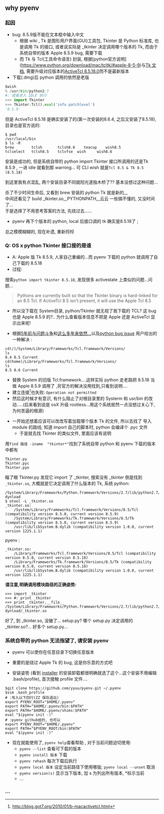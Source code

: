 ## why pyenv

### 起因
- bug: 8.5.9版不能在文本框中输入中文
  + 根据 wiki , Tk 是图形用户界面(GUI)工具包, Tkinter 是 Python 标准库, 也是调用 Tk 的接口, 或者说实际是 _tkinter 决定调用哪个版本的 Tk, 而由于系统自带的版本 Apple 8.5.9 bug, 需要下载
  + 而 Tk 与 Tcl(工具命令语言) 封装, 根据[python官方说明] (https://www.python.org/download/mac/tcltk/#apple-8-5-9)与[Tk 文档](http://www.tkdocs.com/tutorial/install.html), 需要升级对应版本的[ActiveTcl 8.5.18.0](http://www.activestate.com/activetcl/downloads)而不是最新版本
- 下载(.dmg)后 python 调用的依然是老版 
 
```python
$wish
% /usr/bin/python2.7
#: 或者进入 IDLE 执行
>>> import Tkinter
>>> Tkinter.Tcl().eval('info patchlevel')
'8.5.9'
``` 
但是 ActiveTcl 8.5.18 是确实安装了的(第一次安装的8.6.4, 之后又安装了8.5.18), 目录也是官方说的:

```
$ pwd
/usr/local/bin
$ ls -R
brew		tclsh		tclsh8.6	teacup	  wish8.5
tclselect	tclsh8.5	tclvfse	 wish     wish8.6
```
安装是成功的, 但是系统自带的 python import Tkinter 接口所调用的还是Tk 8.5.9 , 一进 idle 就看到那 warning... 可 CLI wish 就是`Tcl 8.5 & Tk 8.5 (8.5.18)`

到这里我有点混乱, 两个安装目录不同就阳光道独木桥了?? 基本没想过这种问题...    
  
杀了不少时间生命后, 又看到 brew 安装的 python Tk 就是新的,,,  
中间还看见了 build _tkinter.so,,,PYTHONPATH,,,云云 一些搞不懂的, 又没时间了...   
于是选择了不用思考答案的方法, 先绕过去......  

- pyenv 再下个版本的 python,  local 后接口调的 tk 确实是8.5.18了 ; 


总之模模糊糊的, 现在补遗, 重新捋捋 

### Q: OS x python Tkinter 接口接的是谁
-  A: Apple 版 Tk 8.5.9, 人家自己重编的...而 pyenv 下载的 python 就调用了自己下载的 8.5.18
-  过程: 

搜索`python import tkinter 8.5.18`, 发现很多 activestate 上类似的问题...问题...

> Pythons are currently built so that the Tkinter binary is hard-linked for an 8.5 Tcl. If ActiveTcl 8.5 isn't present, it will use the Apple Tcl 8.5   

- 所以没下载在 System目录, python/Tkinter 就无视了我下载的 TCL? 这 bug 也是 Apple 8.5.9 的?.. 为什么查看版本信息不把是 Apple 还是 ActiveTcl 显示出来呢!  
 
- 根据[5年前与问题斗争](http://community.activestate.com/forum/version-859-under-mac-os-x-am-i-getting-it)和[这么多年来依然...](https://community.activestate.com/node/17011)以及[python bug issue](http://bugs.python.org/issue4017) 用户给出的一种解决 :


```
cd(/)/System/Library/Frameworks/Tcl.framework/Versions/ 
ls
8.4 8.5 Current  
cd(home)/Library/Frameworks/Tcl.framework/Versions/
ls
8.5 8.6 Current 
``` 

- 替换 System 的旧版 Tcl.framework....这样实际 python 走老路把 8.5.18 当做 Apple 8.5.9 调用了 ,另官方的解决没用找到,只看到说明....
- 建立连接[^link]也失败:
`Operation not permitted` 
- 然后这时候才有意识, 有什么阻止了对根目录里的 Systerm 和 usr/bin 的改动.....(后来看到说是 osX 升级 rootless...用这个系统居然一点没想过关心下, 为何苦逼的根源)

[^link]: http://blog.got7.org/2010/01/b-macactivetcl.html   

- 一开始还想着应该可以改改写着加载哪个版本 Tk 的文件, 所以去找了 导入 module 的路线; 知道 import 自己的脚本时, python 会编译个 .pyc 文件
  + 于是就去找 Tkinter 的类似文件, 里面应该有说明

用`find 路径 -iname  "tkinter*"`找到了系统自带 python 和 pyenv 下载的版本中都有 

```
Tkinter.py
Tkinter.pyc
Tkinter.pyo
```
瞄了眼 Tkinter.py 发现它 import 了 _tkinter, 搜索没有 _tkinter 倒是找到`_tkinter.so`, 大概就是它决定调用了什么版本的 Tk,
系统 python:

```
/System/Library/Frameworks/Python.framework/Versions/2.7/lib/python2.7/lib-dynload
$ otool -L _tkinter.so
_tkinter.so:
	/System/Library/Frameworks/Tcl.framework/Versions/8.5/Tcl (compatibility version 8.5.0, current version 8.5.9)
	/System/Library/Frameworks/Tk.framework/Versions/8.5/Tk (compatibility version 8.5.0, current version 8.5.9)
	/usr/lib/libSystem.B.dylib (compatibility version 1.0.0, current version 1225.1.1) 
``` 
pyenv :

```
_tkinter.so:
	/Library/Frameworks/Tcl.framework/Versions/8.5/Tcl (compatibility version 8.5.0, current version 8.5.18)
	/Library/Frameworks/Tk.framework/Versions/8.5/Tk (compatibility version 8.5.0, current version 8.5.18)
	/usr/lib/libSystem.B.dylib (compatibility version 1.0.0, current version 1225.1.1)
```

**请注意,明确调用模块路径的正确姿势:**

```
>>> import _tkinter
>>> #: print _tkinter
>>> print _tkinter.__file__
/System/Library/Frameworks/Python.framework/Versions/2.7/lib/python2.7/lib-dynload/_tkinter.so
```   

好了, 到 _tkinter.so, 没辙了... setup.py? 哪个 setup.py 决定调用的 _tkinter.so?... 好多个 setup.py...

### 系统自带的 python 无法指望了, 请安装 pyenv

- pyenv 可以使你在任意目录下切换任意版本
- 重要的是绕过 Apple Tk 的 bug, 这是你乐意的方式吧

- 安装姿势 (看到 [installer](https://github.com/yyuu/pyenv-installer) 的安装卸载都很明确就选了这个...这个安装不用编辑 .bash/profile), 首次接触 profile 文件....

```
$git clone https://github.com/yyuu/pyenv.git ~/.pyenv
$vim .bash_profile
# :写入以下四行(ZZ 保存退出)
export PYENV_ROOT="$HOME/.pyenv"
export PATH="$HOME/.pyenv/bin:$PATH"
export PATH="$HOME/.pyenv/shims:$PATH"
eval "$(pyenv init -)"
# :pyenv github给的, 也可以
export PYENV_ROOT="$HOME/.pyenv"
export PATH="$PYENV_ROOT/bin:$PATH"
eval "$(pyenv init -)"
```

- 现在就能使用了, `pyenv help`查看帮助 , 对于当前问题迫切使用:
  + `pyenv --list` 查看可下载的版本
  + `pyenv install 版本` 下载
  + `pyenv rehash` 每次下载后执行
  + `pyenv local 版本` 设定当前路径下使用哪版; `pyenv local --unset` 取消
  + `pyenv version(s)` 显示当下版本, 加 s 为列出所有版本, *标示当前
  + ...

  
### ...